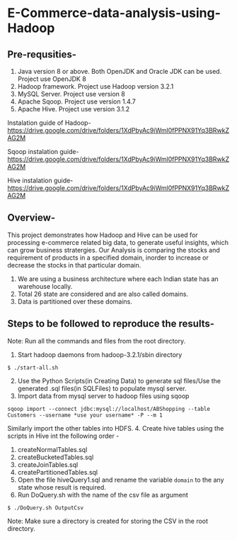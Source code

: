 # E-Commerce-data-analysis-using-Hadoop
Pre-requsities-
---------------
1. Java version 8 or above. Both OpenJDK and Oracle JDK can be used. Project use OpenJDK 8
2. Hadoop framework. Project use Hadoop version 3.2.1
3. MySQL Server. Project use version 8
4. Apache Sqoop. Project use version 1.4.7
5. Apache Hive. Project use version 3.1.2

Instalation guide of Hadoop-
https://drive.google.com/drive/folders/1XdPbyAc9iWml0fPPNX91Yq3BRwkZAG2M

Sqoop instalation guide-
https://drive.google.com/drive/folders/1XdPbyAc9iWml0fPPNX91Yq3BRwkZAG2M

Hive instalation guide-
https://drive.google.com/drive/folders/1XdPbyAc9iWml0fPPNX91Yq3BRwkZAG2M

Overview-
---------
This project demonstrates how Hadoop and Hive can be used for processing e-commerce related big data, to generate useful insights, which can grow business stratergies. 
Our Analysis is comparing the stocks and requirement of products in a specified domain, inorder to increase or decrease the stocks in that particular domain.

1. We are using a business architecture where each Indian state has an warehouse locally.
2. Total 26 state are considered and are also called domains.
3. Data is partitioned over these domains.

Steps to be followed to reproduce the results-
----------------------------------------------
Note: Run all the commands and files from the root directory.

1. Start hadoop daemons from hadoop-3.2.1/sbin directory
```
$ ./start-all.sh
```
2. Use the Python Scripts(in Creating Data) to generate sql files/Use the generated .sql files(in SQLFiles) to populate mysql server.
3. Import data from mysql server to hadoop files using sqoop
```
sqoop import --connect jdbc:mysql://localhost/ABShopping --table Customers --username *use your username* -P --m 1
```
Similarly import the other tables into HDFS.
4. Create hive tables using the scripts in Hive int the following order -
  1. createNormalTables.sql
  2. createBucketedTables.sql
  3. createJoinTables.sql
  4. createPartitionedTables.sql
5. Open the file hiveQuery1.sql and rename the variable ```domain``` to the any state whose result is required.
6. Run DoQuery.sh with the name of the csv file as argument
```
$ ./DoQuery.sh OutputCsv
```
Note: Make sure a directory is created for storing the CSV in the root directory. 


